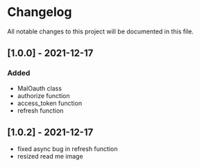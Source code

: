 # Changelog

All notable changes to this project will be documented in this file.

## [1.0.0] - 2021-12-17

### Added

- MalOauth class
- authorize function
- access_token function
- refresh function

## [1.0.2] - 2021-12-17

- fixed async bug in refresh function
- resized read me image
